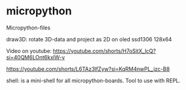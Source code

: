 # micropython
Micropython-files

draw3D: rotate 3D-data and project as 2D on oled ssd1306 128x64

Video on youtube: https://youtube.com/shorts/H7oSitX_lcQ?si=40QM6LOnt6kxlW-y

https://youtube.com/shorts/L6TAz3lfZyw?si=KqRM4nwPL_jzc-B8


shell: is a mini-shell for all micropython-boards. Tool to use with REPL.

 
